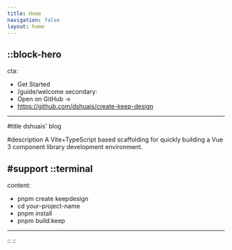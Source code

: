 ```yaml
---
title: Home
navigation: false
layout: home
---
```


<!-- :ellipsis{right=0px width=75% blur=150px} -->

::block-hero
---
cta:
  - Get Started
  - /guide/welcome
secondary:
  - Open on GitHub →
  - https://github.com/dshuais/create-keep-design
---

#title
dshuais' blog

#description
A Vite+TypeScript based scaffolding for quickly building a Vue 3 component library development environment.

#support
  ::terminal
  ---
  content:
  - pnpm create keepdesign
  - cd your-project-name
  - pnpm install
  - pnpm build:keep
  ---
  ::
::
